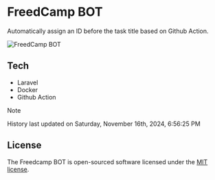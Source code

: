 # FreedCamp BOT

Automatically assign an ID before the task title based on Github Action.

![FreedCamp BOT](https://repository-images.githubusercontent.com/737932867/7d34798b-2680-471c-b089-a78a718d3d6a)

## Tech

- Laravel
- Docker
- Github Action

> [!NOTE]  
> History last updated on Saturday, November 16th, 2024, 6:56:25 PM

## License

The Freedcamp BOT is open-sourced software licensed under the [MIT license](https://opensource.org/licenses/MIT).
